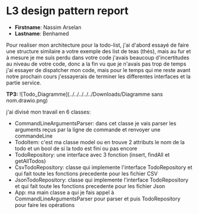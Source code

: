 # L3 design pattern report

- **Firstname**: Nassim Arselan
- **Lastname**: Benhamed



Pour realiser mon architecture pour la todo-list, j'ai d'abord essayé de faire une structure similaire a votre exemple des list de teas (thés), 
mais au fur et à mesure je me suis perdu dans votre code j'avais beaucoup d'incertitudes au niveau de votre code, donc a la fin vu que je n'avais 
pas trop de temps j'ai essayer de dispatcher mon code, mais pour le temps qui me reste avant notre prochain cours j'essayerais de terminer les differentes 
interfaces et la partie service.

**TP3:**
![Todo_Diagramme](../../../../../Downloads/Diagramme sans nom.drawio.png)

j'ai divisé mon travail en 6 classes:
- CommandLineArgumentsParser: dans cet classe je vais parser les arguments reçus par la ligne de commande
et renvoyer une commandeLine 
- TodoItem: c'est ma classe model ou en trouve 2 attributs le nom de la todo et un bool de si la todo est 
fini ou pas encore
- TodoRepository: une interface avec 3 fonction (insert, findAll et getAllTodos)
- CsvTodoRepository: classe qui implemente l'interface TodoRepository et qui fait toute les fonctions precedente
pour les fichier CSV
- JsonTodoRepository: classe qui implemente l'interface TodoRepository et qui fait toute les fonctions precedente
pour les fichier Json
- App: ma main classe a qui je fais appel à CommandLineArgumentsParser pour parser et puis TodoRepository pour faire les 
opérations